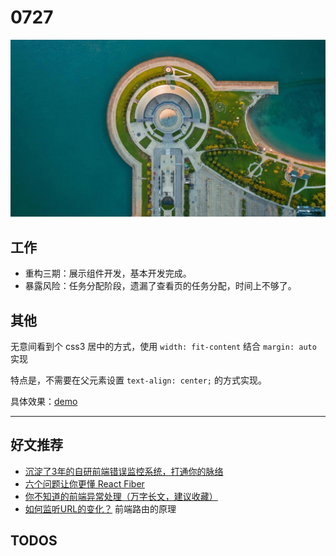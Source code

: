 
# 0727

![](./bg-imgs/0727.jpg)

## 工作

- 重构三期：展示组件开发，基本开发完成。
- 暴露风险：任务分配阶段，遗漏了查看页的任务分配，时间上不够了。

## 其他

无意间看到个 css3 居中的方式，使用 `width: fit-content` 结合 `margin: auto` 实现

特点是，不需要在父元素设置 `text-align: center;` 的方式实现。

具体效果：[demo](https://jsbin.com/zozetanoli/edit?html,css,output)

---

## 好文推荐

- [沉淀了3年的自研前端错误监控系统，打通你的脉络](https://mp.weixin.qq.com/s/YmkeGsIRK0-I7Tw5xLiJ4w)
- [六个问题让你更懂 React Fiber](https://mp.weixin.qq.com/s/WpkXrCbgaR2814hnwe5SEw)
- [你不知道的前端异常处理（万字长文，建议收藏）](https://mp.weixin.qq.com/s/St5szyXiT20StNURTaxMcg)
- [如何监听URL的变化？](https://blog.csdn.net/weixin_33747129/article/details/88205861) 前端路由的原理



## TODOS